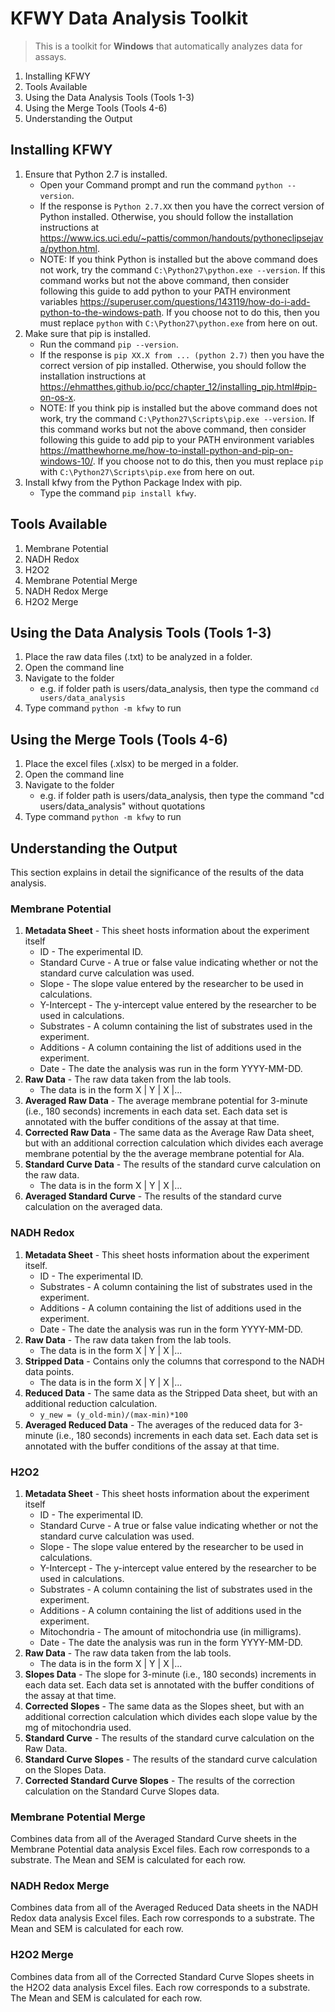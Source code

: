 # KFWY Data Analysis Toolkit

> This is a toolkit for **Windows** that automatically analyzes data for assays.

1. Installing KFWY
2. Tools Available
3. Using the Data Analysis Tools (Tools 1-3)
4. Using the Merge Tools (Tools 4-6)
5. Understanding the Output

## Installing KFWY
1. Ensure that Python 2.7 is installed.
    * Open your Command prompt and run the command `python --version`.
    * If the response is `Python 2.7.XX` then you have the correct version of Python installed. Otherwise, you should follow the installation instructions at https://www.ics.uci.edu/~pattis/common/handouts/pythoneclipsejava/python.html.
    * NOTE: If you think Python is installed but the above command does not work, try the command `C:\Python27\python.exe --version`. If this command works but not the above command, then consider following this guide to add python to your PATH environment variables https://superuser.com/questions/143119/how-do-i-add-python-to-the-windows-path. If you choose not to do this, then you must replace `python` with `C:\Python27\python.exe` from here on out.
2. Make sure that pip is installed.
    * Run the command `pip --version`.
    * If the response is `pip XX.X from ... (python 2.7)` then you have the correct version of pip installed. Otherwise, you should follow the installation instructions at https://ehmatthes.github.io/pcc/chapter_12/installing_pip.html#pip-on-os-x.
    * NOTE: If you think pip is installed but the above command does not work, try the command
    `C:\Python27\Scripts\pip.exe --version`. If this command works but not the above command, then consider following this guide to add pip to your PATH environment variables https://matthewhorne.me/how-to-install-python-and-pip-on-windows-10/. If you choose not to do this, then you must replace `pip` with `C:\Python27\Scripts\pip.exe` from here on out.
3. Install kfwy from the Python Package Index with pip.
    * Type the command `pip install kfwy`.

## Tools Available
1. Membrane Potential
2. NADH Redox
3. H2O2
4. Membrane Potential Merge
5. NADH Redox Merge
6. H2O2 Merge

## Using the Data Analysis Tools (Tools 1-3)
1. Place the raw data files (.txt) to be analyzed in a folder.
2. Open the command line
3. Navigate to the folder 
    * e.g. if folder path is users/data_analysis, then type the command `cd users/data_analysis`
4. Type command `python -m kfwy` to run

## Using the Merge Tools (Tools 4-6)
1. Place the excel files (.xlsx) to be merged in a folder.
2. Open the command line
3. Navigate to the folder 
    * e.g. if folder path is users/data_analysis, then type the command "cd users/data_analysis" without quotations
4. Type command `python -m kfwy` to run

## Understanding the Output
This section explains in detail the significance of the results of the data analysis.

### Membrane Potential
1. **Metadata Sheet** - This sheet hosts information about the experiment itself
    * ID - The experimental ID.
    * Standard Curve - A true or false value indicating whether or not the standard curve calculation was used.
    * Slope - The slope value entered by the researcher to be used in calculations.
    * Y-Intercept - The y-intercept value entered by the researcher to be used in calculations.
    * Substrates - A column containing the list of substrates used in the experiment.
    * Additions - A column containing the list of additions used in the experiment.
    * Date - The date the analysis was run in the form YYYY-MM-DD.
2. **Raw Data** - The raw data taken from the lab tools.
    * The data is in the form  X | Y | X |...
3. **Averaged Raw Data** - The average membrane potential for 3-minute (i.e., 180 seconds) increments in each data set. Each data set is annotated with the buffer conditions of the assay at that time.
4. **Corrected Raw Data** - The same data as the Average Raw Data sheet, but with an additional correction calculation which divides each average membrane potential by the the average membrane potential for Ala.
5. **Standard Curve Data** - The results of the standard curve calculation on the raw data.
    * The data is in the form  X | Y | X |...
6. **Averaged Standard Curve** - The results of the standard curve calculation on the averaged data.

### NADH Redox
1. **Metadata Sheet** - This sheet hosts information about the experiment itself.
    * ID - The experimental ID.
    * Substrates - A column containing the list of substrates used in the experiment.
    * Additions - A column containing the list of additions used in the experiment.
    * Date - The date the analysis was run in the form YYYY-MM-DD.
2. **Raw Data** - The raw data taken from the lab tools. 
    * The data is in the form  X | Y | X |...
3. **Stripped Data** - Contains only the columns that correspond to the NADH data points. 
    * The data is in the form  X | Y | X |...
4. **Reduced Data** - The same data as the Stripped Data sheet, but with an additional reduction calculation.
    * `y_new = (y_old-min)/(max-min)*100`
5. **Averaged Reduced Data** - The averages of the reduced data for 3-minute (i.e., 180 seconds) increments in each data set. Each data set is annotated with the buffer conditions of the assay at that time.

### H2O2
1. **Metadata Sheet** - This sheet hosts information about the experiment itself
    * ID - The experimental ID.
    * Standard Curve - A true or false value indicating whether or not the standard curve calculation was used.
    * Slope - The slope value entered by the researcher to be used in calculations.
    * Y-Intercept - The y-intercept value entered by the researcher to be used in calculations.
    * Substrates - A column containing the list of substrates used in the experiment.
    * Additions - A column containing the list of additions used in the experiment.
    * Mitochondria - The amount of mitochondria use (in milligrams).
    * Date - The date the analysis was run in the form YYYY-MM-DD.
2. **Raw Data** - The raw data taken from the lab tools.
    * The data is in the form  X | Y | X |...
3. **Slopes Data** - The slope for 3-minute (i.e., 180 seconds) increments in each data set. Each data set is annotated with the buffer conditions of the assay at that time.
4. **Corrected Slopes** - The same data as the Slopes sheet, but with an additional correction calculation which divides each slope value by the mg of mitochondria used.
5. **Standard Curve** - The results of the standard curve calculation on the Raw Data.
6. **Standard Curve Slopes** - The results of the standard curve calculation on the Slopes Data.
7. **Corrected Standard Curve Slopes** - The results of the correction calculation on the Standard Curve Slopes data.

### Membrane Potential Merge
Combines data from all of the Averaged Standard Curve sheets in the Membrane Potential data analysis Excel files. Each row corresponds to a substrate. The Mean and SEM is calculated for each row.

### NADH Redox Merge
Combines data from all of the Averaged Reduced Data sheets in the NADH Redox data analysis Excel files. Each row corresponds to a substrate. The Mean and SEM is calculated for each row.

### H2O2 Merge
Combines data from all of the Corrected Standard Curve Slopes sheets in the H2O2 data analysis Excel files. Each row corresponds to a substrate. The Mean and SEM is calculated for each row.
